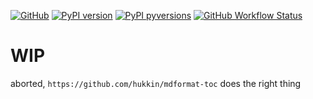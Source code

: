 [![GitHub](https://img.shields.io/badge/GitHub-noahp/markdown--toc--cli-8da0cb?style=for-the-badge&logo=github)](https://github.com/noahp/markdown-toc-cli)
[![PyPI
version](https://img.shields.io/pypi/v/markdown-toc-cli.svg?style=for-the-badge&logo=PyPi&logoColor=white)](https://pypi.org/project/markdown-toc-cli/)
[![PyPI
pyversions](https://img.shields.io/pypi/pyversions/markdown-toc-cli.svg?style=for-the-badge&logo=python&logoColor=white&color=ff69b4)](https://pypi.python.org/pypi/markdown-toc-cli/)
[![GitHub Workflow Status](https://img.shields.io/github/workflow/status/noahp/markdown-toc-cli/main-ci/master?logo=github-actions&logoColor=white&style=for-the-badge)](https://github.com/noahp/markdown-toc-cli/actions)

# WIP

aborted, `https://github.com/hukkin/mdformat-toc` does the right thing
